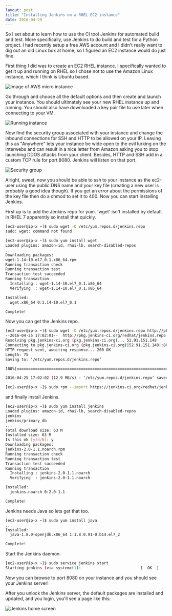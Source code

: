 ```yaml
---
layout: post
title: "Installing Jenkins on a RHEL EC2 instance"
date: 2016-04-29
---
```


So I set about to learn how to use the CI tool Jenkins for automated build and test. More specifically, use Jenkins to do build and test for a Python project. I had recently setup a free AWS account and I didn't really want to dig out an old Linux box at home, so I figured an EC2 instance would do just fine. 

First thing I did was to create an EC2 RHEL instance. I specifically wanted to get it up and running on RHEL so I chose not to use the Amazon Linux instance, which I think is Ubuntu based. 

![Image of AWS micro instance](https://danbaehr.github.io/images/micro_instance.png)


Go through and choose all the default options and then create and launch your instance. You should ultimately see your new RHEL instance up and running. You should also have downloaded a key pair file to use later when connecting to your VM.

![Running instance](https://danbaehr.github.io/images/running_instance_1.png)

Now find the security group associated with your instance and change the inbound connections for SSH and HTTP to be allowed on your IP. Leaving this as "Anywhere" lets your instance be wide open to the evil lurking on the interwebs and can result in a nice letter from Amazon asking you to stop launching DDOS attacks from your client. Besides, HTTP and SSH add in a custom TCP rule for port 8080. Jenkins will listen on that port.

![Security group](https://danbaehr.github.io/images/security_groups.png)

Alright, sweet, now you should be able to ssh to your instance as the ec2-user using the public DNS name and your key file (creating a new user is probably a good idea though). If you get an error about the permissions of the key file then do a chmod to set it to 400. Now you can start installing Jenkins. 

First up is to add the Jenkins repo for yum. 'wget' isn't installed by default in RHEL 7 apparently so install that quickly. 

```bash
[ec2-user@ip-x ~]$ sudo wget -O /etc/yum.repos.d/jenkins.repo 
sudo: wget: command not found

[ec2-user@ip-x ~]$ sudo yum install wget
Loaded plugins: amazon-id, rhui-lb, search-disabled-repos
...
Downloading packages:
wget-1.14-10.el7_0.1.x86_64.rpm                                                                                    | 546 kB  00:00:00     
Running transaction check
Running transaction test
Transaction test succeeded
Running transaction
  Installing : wget-1.14-10.el7_0.1.x86_64                                                                                            1/1 
  Verifying  : wget-1.14-10.el7_0.1.x86_64                                                                                            1/1 

Installed:
  wget.x86_64 0:1.14-10.el7_0.1                                                                                                           

Complete! 
```

Now you can get the Jenkins repo.

```bash
[ec2-user@ip-x ~]$ sudo wget -O /etc/yum.repos.d/jenkins.repo http://pkg.jenkins-ci.org/redhat/jenkins.repo
--2016-04-25 17:02:01--  http://pkg.jenkins-ci.org/redhat/jenkins.repo
Resolving pkg.jenkins-ci.org (pkg.jenkins-ci.org)... 52.91.151.148
Connecting to pkg.jenkins-ci.org (pkg.jenkins-ci.org)|52.91.151.148|:80... connected.
HTTP request sent, awaiting response... 200 OK
Length: 75
Saving to: ‘/etc/yum.repos.d/jenkins.repo’

100%[================================================================================================>] 75          --.-K/s   in 0s      

2016-04-25 17:02:02 (12.9 MB/s) - ‘/etc/yum.repos.d/jenkins.repo’ saved [75/75]

[ec2-user@ip-x ~]$ sudo rpm --import https://jenkins-ci.org/redhat/jenkins-ci.org.key
```

and finally install Jenkins.

```bash
[ec2-user@ip-x ~]$ sudo yum install jenkins
Loaded plugins: amazon-id, rhui-lb, search-disabled-repos
jenkins                                                                                                            | 2.9 kB  00:00:00     
jenkins/primary_db                                                                                                 |  81 kB  00:00:00     
...
Total download size: 63 M
Installed size: 63 M
Is this ok [y/d/N]: y
Downloading packages:
jenkins-2.0-1.1.noarch.rpm                                                                                         |  63 MB  00:00:07     
Running transaction check
Running transaction test
Transaction test succeeded
Running transaction
  Installing : jenkins-2.0-1.1.noarch                                                                                                 1/1 
  Verifying  : jenkins-2.0-1.1.noarch                                                                                                 1/1 

Installed:
  jenkins.noarch 0:2.0-1.1                                                                                                                

Complete!
```

Jenkins needs Java so lets get that too.

```bash
[ec2-user@ip-x ~]$ sudo yum install java
...
Installed:
  java-1.8.0-openjdk.x86_64 1:1.8.0.91-0.b14.el7_2                                                                                        

Complete!
```

Start the Jenkins daemon. 

```bash
[ec2-user@ip-x ~]$ sudo service jenkins start
Starting jenkins (via systemctl):                          [  OK  ]
```

Now you can browse to port 8080 on your instance and you should see your Jenkins server!

After you unlock the Jenkins server, the default packages are installed and updated, and you login, you'll see a page like this:

![Jenkins home screen](https://danbaehr.github.io/images/jenkins_home_screen.png)


